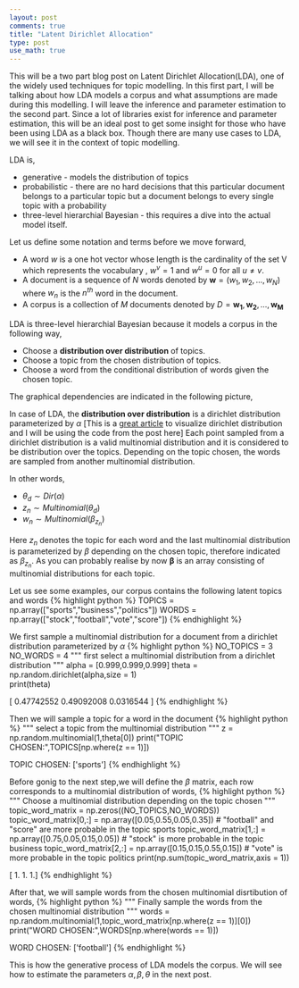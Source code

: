 ```yaml
---
layout: post
comments: true
title: "Latent Dirichlet Allocation"
type: post
use_math: true
---
```


This will be a two part blog post on Latent Dirichlet Allocation(LDA), one of the widely used techniques for topic modelling. In this first part, I will be talking about how LDA models a corpus and what assumptions are made during this modelling. I will leave the inference and parameter estimation to the second part. Since a lot of libraries exist for inference and parameter estimation, this will be an ideal post to get some insight for those who have been using LDA as a black box. Though there are many use cases to LDA, we will see it in the context of topic modelling.

LDA is,
* generative - models the distribution of topics
* probabilistic - there are no hard decisions that this particular document belongs to a particular topic but a document belongs to every single topic with a probability
* three-level hierarchial Bayesian - this requires a dive into the actual model itself.

Let us define some notation and terms before we move forward,
* A word $w$ is a one hot vector whose length is the cardinality of the set V which represents the vocabulary , $w^v = 1$ and $w^u = 0$ for all $u \neq v$.
* A document is a sequence of $N$ words denoted by $\mathbf{w} = (w_1,w_2,...,w_N)$ where $w_n$ is the $n^{th}$ word in the document.
* A corpus is a collection of $M$ documents denoted by $D = \mathbf{w_1},\mathbf{w_2},...,\mathbf{w_M}$

LDA is three-level hierarchial Bayesian because it models a corpus in the following way,
* Choose a __distribution over distribution__ of topics.
* Choose a topic from the chosen distribution of topics.
* Choose a word from the conditional distribution of words given the chosen topic.

The graphical dependencies are indicated in the following picture,

In case of LDA, the __distribution over distribution__ is a dirichlet distribution parameterized by $\alpha$
[This is a [great article](http://blog.bogatron.net/blog/2014/02/02/visualizing-dirichlet-distributions/) to visualize dirichlet distribution and I will be using the code from the post here]
Each point sampled from a dirichlet distribution is a valid multinomial distribution and it is considered to be distribution over the topics. Depending on the topic chosen, the words are sampled from another multinomial distribution.

In other words,
* $\theta_d \sim Dir(\alpha)$
* $z_n \sim Multinomial(\theta_d)$
* $w_n \sim Multinomial(\beta_{z_n})$

Here $z_n$ denotes the topic for each word and the last multinomial distribution is parameterized by $\beta$ depending on the chosen topic, therefore indicated as $\beta_{z_n}$. As you can probably realise by now $\mathbf{\beta}$ is an array consisting of multinomial distributions for each topic.

Let us see some examples, our corpus contains the following latent topics and words
{% highlight python %}
TOPICS = np.array(["sports","business","politics"])
WORDS = np.array(["stock","football","vote","score"])
{% endhighlight %}

We first sample a multinomial distribution for a document from a dirichlet distribution parameterized by $\alpha$
{% highlight python %}
NO_TOPICS = 3
NO_WORDS = 4
"""
first select a multinomial distribution from a dirichlet distribution
"""
alpha = [0.999,0.999,0.999]
theta = np.random.dirichlet(alpha,size = 1)  
print(theta)

[ 0.47742552  0.49092008  0.0316544 ]
{% endhighlight %}

Then we will sample a topic for a word in the document
{% highlight python %}
"""
select a topic from the multinomial distribution
"""
z = np.random.multinomial(1,theta[0])
print("TOPIC CHOSEN:",TOPICS[np.where(z == 1)])

TOPIC CHOSEN: ['sports']
{% endhighlight %}

Before gonig to the next step,we will define the $\beta$ matrix, each row corresponds to a multinomial distribution of words,
{% highlight python %}
"""
Choose a multinomial distribution depending on the topic chosen
"""
topic_word_matrix = np.zeros((NO_TOPICS,NO_WORDS))
topic_word_matrix[0,:] = np.array([0.05,0.55,0.05,0.35]) # "football" and "score" are more probable in the topic sports
topic_word_matrix[1,:] = np.array([0.75,0.05,0.15,0.05]) # "stock" is more probable in the topic business
topic_word_matrix[2,:] = np.array([0.15,0.15,0.55,0.15]) # "vote" is more probable in the topic politics
print(np.sum(topic_word_matrix,axis = 1))

[ 1.  1.  1.]
{% endhighlight %}

After that, we will sample words from the chosen multinomial disrtibution of words,
{% highlight python %}
"""
Finally sample the words from the chosen multinomial distribution
"""
words = np.random.multinomial(1,topic_word_matrix[np.where(z == 1)][0])
print("WORD CHOSEN:",WORDS[np.where(words == 1)])

WORD CHOSEN: ['football']
{% endhighlight %}

This is how the generative process of LDA models the corpus. We will see how to estimate the parameters $\alpha,\beta,\theta$ in the next post.
